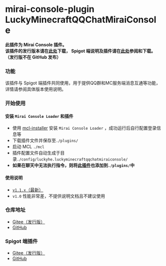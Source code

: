 # mirai-console-plugin LuckyMinecraftQQChatMiraiConsole

**此插件为 Mirai Console 插件。**  
**该插件的发行版本请在[此处][Gitee]下载， Spigot 端说明及插件请在[此处][Gitee Spigot]参阅和下载。（发行版不在 GitHub 发布）**

### 功能
该插件与 Spigot 端插件共同使用，用于提供QQ群和MC服务端消息互通等功能，详情请参阅具体版本使用说明。

### 开始使用
#### 安装 `Mirai Console Loader` 和插件
+ 使用 [mcl-installer](https://github.com/iTXTech/mcl-installer) 安装 `Mirai Console Loader` ，成功运行后自行配置登录信息等
+ 下载插件文件并保存至`./plugins/`
+ 启动 MCL `./mcl`
+ 插件配置文件自动生成于目录`./config/luckyhe.luckyminecraftqqchatmiraiconsole/`
+ **如果在聊天中无法执行指令，则将[此插件](./MessageCommandListener.jar)也添加到`./plugins/`中**

#### 使用说明
+ [`v1.1.x`（最新）](./docs/1.1.x.md)
+ `v1.0` 性能非常差，不提供说明文档且不建议使用

### 仓库地址
+ [Gitee（发行版）][Gitee]
+ [GitHub][GitHub]

### Spigot 端插件
+ [Gitee（发行版）][Gitee Spigot]
+ [GitHub][GitHub Spigot]

[Gitee]: https://gitee.com/lucky_he/mirai-console-plugin-lucky-minecraft-qqchat-mirai-console
[GitHub]: https://github.com/ECLuckyHe/mirai-console-plugin-LuckyMinecraftQQChatMiraiConsole
[Gitee Spigot]: https://gitee.com/lucky_he/spigot-plugin-lucky-minecraft-qqchat-spigot
[GitHub Spigot]: https://github.com/ECLuckyHe/spigot-plugin-LuckyMinecraftQQChatSpigot